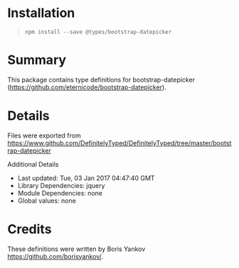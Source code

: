 # Installation
> `npm install --save @types/bootstrap-datepicker`

# Summary
This package contains type definitions for bootstrap-datepicker (https://github.com/eternicode/bootstrap-datepicker).

# Details
Files were exported from https://www.github.com/DefinitelyTyped/DefinitelyTyped/tree/master/bootstrap-datepicker

Additional Details
 * Last updated: Tue, 03 Jan 2017 04:47:40 GMT
 * Library Dependencies: jquery
 * Module Dependencies: none
 * Global values: none

# Credits
These definitions were written by Boris Yankov <https://github.com/borisyankov/>.
